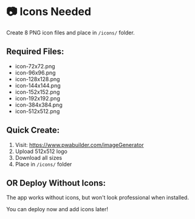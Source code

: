 # 📷 Icons Needed

Create 8 PNG icon files and place in `/icons/` folder.

## Required Files:
- icon-72x72.png
- icon-96x96.png
- icon-128x128.png
- icon-144x144.png
- icon-152x152.png
- icon-192x192.png
- icon-384x384.png
- icon-512x512.png

## Quick Create:
1. Visit: https://www.pwabuilder.com/imageGenerator
2. Upload 512x512 logo
3. Download all sizes
4. Place in `/icons/` folder

## OR Deploy Without Icons:
The app works without icons, but won't look professional when installed.

You can deploy now and add icons later!
